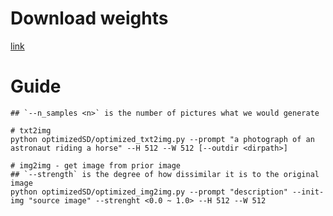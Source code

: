 # Download weights
[link](https://huggingface.co/CompVis/stable-diffusion)

# Guide
```shell
## `--n_samples <n>` is the number of pictures what we would generate

# txt2img
python optimizedSD/optimized_txt2img.py --prompt "a photograph of an astronaut riding a horse" --H 512 --W 512 [--outdir <dirpath>]

# img2img - get image from prior image
## `--strength` is the degree of how dissimilar it is to the original image
python optimizedSD/optimized_img2img.py --prompt "description" --init-img "source image" --strenght <0.0 ~ 1.0> --H 512 --W 512
```
